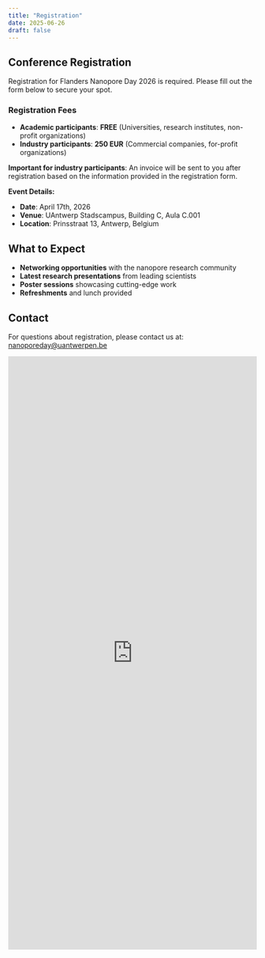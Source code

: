 ```yaml
---
title: "Registration"
date: 2025-06-26
draft: false
---
```


## Conference Registration

Registration for Flanders Nanopore Day 2026 is required. Please fill out the form below to secure your spot.

### Registration Fees

- **Academic participants**: **FREE** (Universities, research institutes, non-profit organizations)
- **Industry participants**: **250 EUR** (Commercial companies, for-profit organizations)

**Important for industry participants**: An invoice will be sent to you after registration based on the information provided in the registration form.

**Event Details:**
- **Date**: April 17th, 2026
- **Venue**: UAntwerp Stadscampus, Building C, Aula C.001
- **Location**: Prinsstraat 13, Antwerp, Belgium

## What to Expect

- **Networking opportunities** with the nanopore research community
- **Latest research presentations** from leading scientists
- **Poster sessions** showcasing cutting-edge work
- **Refreshments** and lunch provided

## Contact

For questions about registration, please contact us at: [nanoporeday@uantwerpen.be](mailto:nanoporeday@uantwerpen.be)

<div class="form-container">
  <iframe src="https://docs.google.com/forms/d/e/1FAIpQLSeBWVyUw8eJDcpmS-XKhM9KAltnYV3yV65fY-2kwyPNwfy_Ig/viewform?embedded=true" 
          width="100%" 
          height="1200" 
          frameborder="0" 
          marginheight="0" 
          marginwidth="0"
          class="google-form">
    Loading…
  </iframe>
</div>
